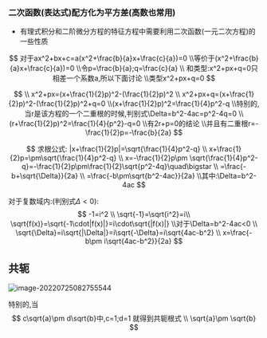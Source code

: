 

### 二次函数(表达式)配方化为平方差(高数也常用)

- 有理式积分和二阶微分方程的特征方程中需要利用二次函数(一元二次方程)的一些性质

$$
对于ax^2+bx+c=a(x^2+\frac{b}{a}x+\frac{c}{a})=0
\\等价于(x^2+\frac{b}{a}x+\frac{c}{a})=0
\\令p=\frac{b}{a};q=\frac{c}{a}
\\
和类型:x^2+px+q=0只相差一个系数a,所以下面讨论
\\类型x^2+px+q=0
$$


$$
\\
x^2+px=(x+\frac{1}{2}p)^2-(\frac{1}{2}p)^2
\\
x^2+px+q=(x+\frac{1}{2}p)^2-(\frac{1}{2}p)^2+q=0
\\(x+\frac{1}{2}p)^2=\frac{1}{4}p^2-q
\\特别的,当r是该方程的一个二重根的时候,判别式\Delta=b^2-4ac=p^2-4q=0
\\(r+\frac{1}{2}p)^2=\frac{1}{4}{p^2}-q=0
\\有2r+p=0的结论
\\并且有二重根r=-\frac{1}{2}p=-\frac{b}{2a}
$$

$$
求根公式:
|x+\frac{1}{2}p|=\sqrt{\frac{1}{4}p^2-q}
\\
x+\frac{1}{2}p=\pm\sqrt{\frac{1}{4}p^2-q}
\\
x=-\frac{1}{2}p\pm \sqrt{\frac{1}{4}p^2-q}=-\frac{1}{2}p\pm\frac{1}{2}\sqrt{p^2-4q}\quad\bigstar
\\
=\frac{-b+\sqrt{\Delta}}{2a}
\\
=\frac{-b\pm\sqrt{b^2-4ac}}{2a}
\\其中:\Delta=b^2-4ac
$$

对于复数域内:(判别式$\Delta<0$):
$$
-1=i^2
\\
\sqrt{-1}=\sqrt{i^2}=i\\
\sqrt{f(x)}=\sqrt{-1\cdot|f(x)|}=i\cdot\sqrt{|f(x)|}
\\对于\Delta=b^2-4ac<0
\\
\sqrt{\Delta}=i\sqrt{|\Delta|}=i\sqrt{-\Delta}=i\sqrt{4ac-b^2}
\\
x=\frac{-b\pm i\sqrt{4ac-b^2}}{2a}
$$



## 共轭

![image-20220725082755544](image/image-20220725082755544.png)

特别的,当
$$
c\sqrt{a}\pm d\sqrt{b}中,c=1;d=1
就得到共轭根式
\\
\sqrt{a}\pm \sqrt{b}
$$
